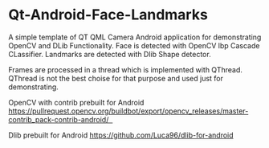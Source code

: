 # Qt-Android-Face-Landmarks
A simple template of QT QML Camera Android application for demonstrating OpenCV and DLib Functionality.
Face is detected with OpenCV lbp Cascade CLassifier.
Landmarks are detected with Dlib Shape detector.

Frames are processed in a thread which is implemented with QThread. QThread is not the best choise for that purpose and used just for demonstrating.

OpenCV with contrib prebuilt for Android
https://pullrequest.opencv.org/buildbot/export/opencv_releases/master-contrib_pack-contrib-android/  

Dlib prebuilt for Android
https://github.com/Luca96/dlib-for-android